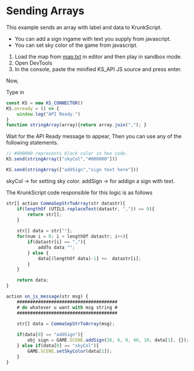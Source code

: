 # Sending Arrays

This example sends an array with label and data to KrunkScript.

- You can add a sign ingame with text you supply from javascript.
- You can set sky color of the game from javascript.

1. Load the map from [map.txt](./map.txt) in editor and then play in sandbox mode.
2. Open DevTools
3. In the console, paste the minified KS_API JS source and press enter.

Now,

Type in 

```js
const KS = new KS_CONNECTOR()
KS.onready = () => { 
    window.log("API Ready.") 
}
function stringArray(array){return array.join(","); }
```

Wait for the API Ready message to appear,
Then you can use any of the following statements.

```js
// #000000 represents black color in hex code.
KS.send(stringArray(["skyCol","#000000"]))

KS.send(stringArray(["addSign","sign text here"]))
```

skyCol -> for setting sky color.
addSign -> for addign a sign with text.

The KrunkScript code responsible for this logic is as follows
```js
str[] action CommaSepStrToArray(str datastr){
    if(lengthOf (UTILS.replaceText(datastr, ",")) == 0){
        return str[];
    }
    
    str[] data = str[""];
    for(num i = 0; i < lengthOf datastr; i++){
        if(datastr[i] == ","){
            addTo data "";
        } else {
            data[(lengthOf data)-1] +=  datastr[i];
        }
    }

    return data;
}

action on_js_message(str msg) {
    ######################################
    # do whatever u want with msg string #
    ######################################

    str[] data = CommaSepStrToArray(msg);
        
    if(data[0] == "addSign"){
        obj sign = GAME.SCENE.addSign(26, 6, 0, 40, 10, data[1], {});
    } else if(data[0] == "skyCol"){
        GAME.SCENE.setSkyColor(data[1]);
    }
}
```
